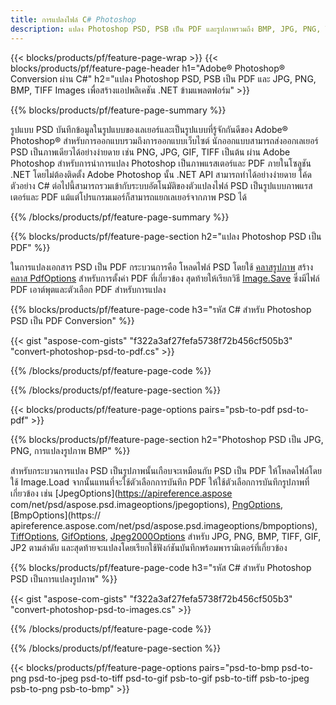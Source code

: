 ```yaml
---
title: การแปลงไฟล์ C# Photoshop
description: แปลง Photoshop PSD, PSB เป็น PDF และรูปภาพรวมถึง BMP, JPG, PNG, TIFF ด้วยรหัส C # สองสามบรรทัดผ่านไลบรารี .NET
---
```


{{< blocks/products/pf/feature-page-wrap >}}
{{< blocks/products/pf/feature-page-header h1="Adobe® Photoshop® Conversion ผ่าน C#" h2="แปลง Photoshop PSD, PSB เป็น PDF และ JPG, PNG, BMP, TIFF Images เพื่อสร้างแอปพลิเคชัน .NET ข้ามแพลตฟอร์ม" >}}

{{% blocks/products/pf/feature-page-summary %}}

รูปแบบ PSD บันทึกข้อมูลในรูปแบบของเลเยอร์และเป็นรูปแบบที่รู้จักกันดีของ Adobe® Photoshop® สำหรับการออกแบบรวมถึงการออกแบบเว็บไซต์ นักออกแบบสามารถส่งออกเลเยอร์ PSD เป็นภาพเดียวได้อย่างง่ายดาย เช่น PNG, JPG, GIF, TIFF เป็นต้น ผ่าน Adobe Photoshop สำหรับการนำการแปลง Photoshop เป็นภาพแรสเตอร์และ PDF ภายในโซลูชัน .NET โดยไม่ต้องติดตั้ง Adobe Photoshop นั้น .NET API สามารถทำได้อย่างง่ายดาย โค้ดตัวอย่าง C# ต่อไปนี้สามารถรวมเข้ากับระบบอัตโนมัติของตัวแปลงไฟล์ PSD เป็นรูปแบบภาพแรสเตอร์และ PDF แม้แต่โปรแกรมเมอร์ก็สามารถแยกเลเยอร์จากภาพ PSD ได้


{{% /blocks/products/pf/feature-page-summary  %}}

{{% blocks/products/pf/feature-page-section  h2="แปลง Photoshop PSD เป็น PDF" %}}

ในการแปลงเอกสาร PSD เป็น PDF กระบวนการคือ โหลดไฟล์ PSD โดยใช้ [คลาสรูปภาพ](https://apireference.aspose.com/net/psd/aspose.psd/image) สร้าง [คลาส PdfOptions](https://apireference.aspose.com/net/psd/aspose.psd.imageoptions/pdfoptions) สำหรับการตั้งค่า PDF ที่เกี่ยวข้อง สุดท้ายให้เรียกวิธี [Image.Save](https://apireference.aspose.com/net/psd/aspose.psd.image/save/methods/3) ซึ่งมีไฟล์ PDF เอาต์พุตและตัวเลือก PDF สำหรับการแปลง

{{% blocks/products/pf/feature-page-code h3="รหัส C# สำหรับ Photoshop PSD เป็น PDF Conversion" %}}

{{< gist "aspose-com-gists" "f322a3af27fefa5738f72b456cf505b3" "convert-photoshop-psd-to-pdf.cs" >}}

{{% /blocks/products/pf/feature-page-code  %}}

{{% /blocks/products/pf/feature-page-section %}}

{{< blocks/products/pf/feature-page-options pairs="psb-to-pdf psd-to-pdf" >}}

{{% blocks/products/pf/feature-page-section  h2="Photoshop PSD เป็น JPG, PNG, การแปลงรูปภาพ BMP" %}}

สำหรับกระบวนการแปลง PSD เป็นรูปภาพนั้นเกือบจะเหมือนกับ PSD เป็น PDF ให้โหลดไฟล์โดยใช้ Image.Load จากนั้นแทนที่จะใช้ตัวเลือกการบันทึก PDF ให้ใช้ตัวเลือกการบันทึกรูปภาพที่เกี่ยวข้อง เช่น [JpegOptions](https://apireference.aspose com/net/psd/aspose.psd.imageoptions/jpegoptions), [PngOptions](https://apireference.aspose.com/net/psd/aspose.psd.imageoptions/pngoptions), [BmpOptions](https:// apireference.aspose.com/net/psd/aspose.psd.imageoptions/bmpoptions), [TiffOptions](https://apireference.aspose.com/net/psd/aspose.psd.imageoptions/tiffoptions), [GifOptions]( https://apireference.aspose.com/net/psd/aspose.psd.imageoptions/gifoptions), [Jpeg2000Options](https://apireference.aspose.com/net/psd/aspose.psd.imageoptions/jpeg2000options) สำหรับ JPG, PNG, BMP, TIFF, GIF, JP2 ตามลำดับ และสุดท้ายจะแปลงโดยเรียกใช้ฟังก์ชันบันทึกพร้อมพารามิเตอร์ที่เกี่ยวข้อง


{{% blocks/products/pf/feature-page-code h3="รหัส C# สำหรับ Photoshop PSD เป็นการแปลงรูปภาพ" %}}

{{< gist "aspose-com-gists" "f322a3af27fefa5738f72b456cf505b3" "convert-photoshop-psd-to-images.cs" >}}

{{% /blocks/products/pf/feature-page-code  %}}

{{% /blocks/products/pf/feature-page-section %}}

{{< blocks/products/pf/feature-page-options pairs="psd-to-bmp psd-to-png psd-to-jpeg psd-to-tiff psd-to-gif psb-to-gif psb-to-tiff psb-to-jpeg psb-to-png psb-to-bmp" >}}
